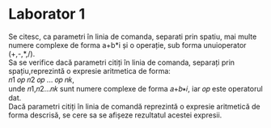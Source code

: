 <h1> Laborator 1 </h1>
Se  citesc,  ca  parametri în  linia  de  comanda, separati  prin  spatiu, mai  multe  numere complexe de forma a+b*i și o operație, sub forma unuioperator (+,-,*,/). <br>
Sa se verifice dacă parametri citiți în linia de comanda, separați prin spațiu,reprezintă o expresie aritmetica de forma:<br>
𝑛1 𝑜𝑝 𝑛2 𝑜𝑝 ... 𝑜𝑝 𝑛𝑘, <br>
unde 𝑛1,𝑛2...𝑛𝑘 sunt numere complexe de forma 𝑎+𝑏∗𝑖, iar 𝑜𝑝 este operatorul dat.<br>
Dacă parametri citiți în  linia  de  comandă reprezintă o  expresie  aritmetică de  forma descrisă, se cere sa se afișeze rezultatul acestei expresii.
